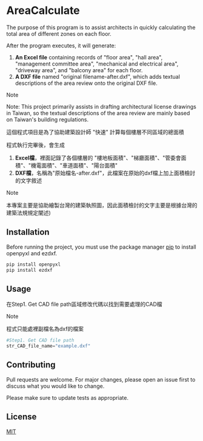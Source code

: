 # AreaCalculate

The purpose of this program is to assist architects in quickly calculating the total area of different zones on each floor.

After the program executes, it will generate:

1. **An Excel file** containing records of "floor area", "hall area", "management committee area", "mechanical and electrical area", "driveway area", and "balcony area" for each floor.
2. **A DXF file** named "original filename-after.dxf", which adds textual descriptions of the area review onto the original DXF file.
> [!NOTE]
> Note: This project primarily assists in drafting architectural license drawings in Taiwan, so the textual descriptions of the area review are mainly based on Taiwan's building regulations.

這個程式項目是為了協助建築設計師 "快速" 計算每個樓層不同區域的總面積

程式執行完畢後，會生成
1. **Excel檔**，裡面記錄了各個樓層的  "樓地板面積"、"梯廳面積"、"管委會面積"、"機電面積"、"車道面積"、"陽台面積"
2. **DXF檔**，名稱為"原始檔名-after.dxf"，此檔案在原始的dxf檔上加上面積檢討的文字敘述
> [!NOTE]
> 本專案主要是協助繪製台灣的建築執照圖，因此面積檢討的文字主要是根據台灣的建築法規規定闡述)


## Installation

Before running the project, you must use the package manager [pip](https://pip.pypa.io/en/stable/) to install openpyxl and ezdxf.

```bash
pip install openpyxl
pip install ezdxf
```

## Usage

在Step1. Get CAD file path區域修改代碼以找到需要處理的CAD檔
> [!NOTE]
> 程式只能處裡副檔名為dxf的檔案
```python
#Step1. Get CAD file path
str_CAD_file_name="example.dxf"
```

## Contributing

Pull requests are welcome. For major changes, please open an issue first
to discuss what you would like to change.

Please make sure to update tests as appropriate.

## License

[MIT](https://choosealicense.com/licenses/mit/)
